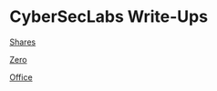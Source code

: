 # CyberSecLabs Write-Ups

[Shares][3]

[Zero][2]

[Office][1]

[1]: https://www.notion.so/Office-d40709bf409f4c368513c369fefc9b0e
[2]: https://www.notion.so/Zero-e88b125d23b84f3788667e9202f1ffa0
[3]: https://www.notion.so/Shares-cefc34033bca4380a81c991d862038f8
